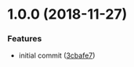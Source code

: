 # 1.0.0 (2018-11-27)


### Features

* initial commit ([3cbafe7](https://github.com/shockits/doc-ui/commit/3cbafe7))
